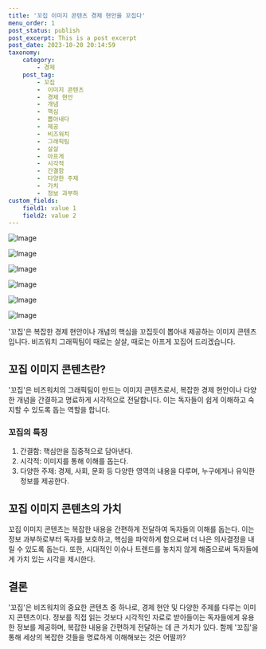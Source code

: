```yaml
---
title: '꼬집 이미지 콘텐츠 경제 현안을 꼬집다'
menu_order: 1
post_status: publish
post_excerpt: This is a post excerpt
post_date: 2023-10-20 20:14:59
taxonomy:
    category:
        - 경제
    post_tag:
        - 꼬집
        -  이미지 콘텐츠
        -  경제 현안
        -  개념
        -  핵심
        -  뽑아내다
        -  제공
        -  비즈워치
        -  그래픽팀
        -  살살
        -  아프게
        -  시각적
        -  간결함
        -  다양한 주제
        -  가치
        -  정보 과부하
custom_fields:
    field1: value 1
    field2: value 2
---
```


![Image](https://imgnews.pstatic.net/image/648/2024/02/07/0000023176_001_20240207101005408.jpg?type=w647)

![Image](https://imgnews.pstatic.net/image/648/2024/02/07/0000023176_002_20240207101005541.jpg?type=w647)

![Image](https://imgnews.pstatic.net/image/648/2024/02/07/0000023176_003_20240207101005633.jpg?type=w647)

![Image](https://imgnews.pstatic.net/image/648/2024/02/07/0000023176_004_20240207101005744.jpg?type=w647)

![Image](https://imgnews.pstatic.net/image/648/2024/02/07/0000023176_005_20240207101005861.jpg?type=w647)

![Image](https://imgnews.pstatic.net/image/648/2024/02/07/0000023176_006_20240207101005943.jpg?type=w647)


'꼬집'은 복잡한 경제 현안이나 개념의 핵심을 꼬집듯이 뽑아내 제공하는 이미지 콘텐츠입니다. 비즈워치 그래픽팀이 때로는 살살, 때로는 아프게 꼬집어 드리겠습니다. 

## 꼬집 이미지 콘텐츠란?
'꼬집'은 비즈워치의 그래픽팀이 만드는 이미지 콘텐츠로서, 복잡한 경제 현안이나 다양한 개념을 간결하고 명료하게 시각적으로 전달합니다. 이는 독자들이 쉽게 이해하고 숙지할 수 있도록 돕는 역할을 합니다.

### 꼬집의 특징
1. 간결함: 핵심만을 집중적으로 담아낸다.
2. 시각적: 이미지를 통해 이해를 돕는다.
3. 다양한 주제: 경제, 사회, 문화 등 다양한 영역의 내용을 다루며, 누구에게나 유익한 정보를 제공한다.

## 꼬집 이미지 콘텐츠의 가치
꼬집 이미지 콘텐츠는 복잡한 내용을 간편하게 전달하여 독자들의 이해를 돕는다. 이는 정보 과부하로부터 독자를 보호하고, 핵심을 파악하게 함으로써 더 나은 의사결정을 내릴 수 있도록 돕는다. 또한, 시대적인 이슈나 트렌드를 놓치지 않게 해줌으로써 독자들에게 가치 있는 시각을 제시한다.

## 결론
'꼬집'은 비즈워치의 중요한 콘텐츠 중 하나로, 경제 현안 및 다양한 주제를 다루는 이미지 콘텐츠이다. 정보를 직접 읽는 것보다 시각적인 자료로 받아들이는 독자들에게 유용한 정보를 제공하며, 복잡한 내용을 간편하게 전달하는 데 큰 가치가 있다. 함께 '꼬집'을 통해 세상의 복잡한 것들을 명료하게 이해해보는 것은 어떨까?
